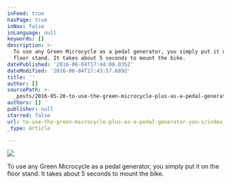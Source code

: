 ```yaml
---
inFeed: true
hasPage: true
inNav: false
inLanguage: null
keywords: []
description: >-
  To use any Green Microcycle as a pedal generator, you simply put it on the
  floor stand. It takes about 5 seconds to mount the bike.
datePublished: '2016-06-04T17:44:08.035Z'
dateModified: '2016-06-04T17:43:57.689Z'
title: ''
author: []
sourcePath: >-
  _posts/2016-05-20-to-use-the-green-microcycle-plus-as-a-pedal-generator-you-s.md
authors: []
publisher: null
starred: false
url: to-use-the-green-microcycle-plus-as-a-pedal-generator-you-s/index.html
_type: Article

---
```

![](https://s3-us-west-2.amazonaws.com/the-grid-img/p/f7110c2ee09aea983c5a1c35337dee8ac0c3a86c.jpg)

To use any Green Microcycle as a pedal generator, you simply put it on the floor stand. It takes about 5 seconds to mount the bike.